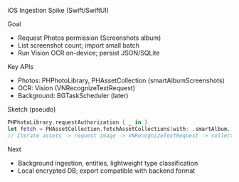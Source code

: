 iOS Ingestion Spike (Swift/SwiftUI)

Goal
- Request Photos permission (Screenshots album)
- List screenshot count; import small batch
- Run Vision OCR on-device; persist JSON/SQLite

Key APIs
- Photos: PHPhotoLibrary, PHAssetCollection (smartAlbumScreenshots)
- OCR: Vision (VNRecognizeTextRequest)
- Background: BGTaskScheduler (later)

Sketch (pseudo)
```swift
PHPhotoLibrary.requestAuthorization { _ in }
let fetch = PHAssetCollection.fetchAssetCollections(with: .smartAlbum, subtype: .smartAlbumScreenshots, options: nil)
// Iterate assets -> request image -> VNRecognizeTextRequest -> collect text + boxes
```

Next
- Background ingestion, entities, lightweight type classification
- Local encrypted DB; export compatible with backend format

